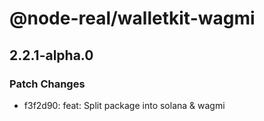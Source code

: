 # @node-real/walletkit-wagmi

## 2.2.1-alpha.0

### Patch Changes

- f3f2d90: feat: Split package into solana & wagmi
